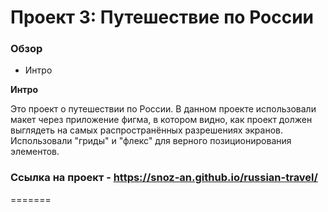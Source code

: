 # Проект 3: Путешествие по России

### Обзор
* Интро


**Интро**

Это проект о путешествии по России.
В данном проекте использовали макет через приложение фигма, в котором видно, как проект должен выглядеть на самых распространённых разрешениях экранов.
Использовали "гриды" и "флекс" для верного позиционирования элементов. 

### Ссылка на проект - https://snoz-an.github.io/russian-travel/ 
=======

